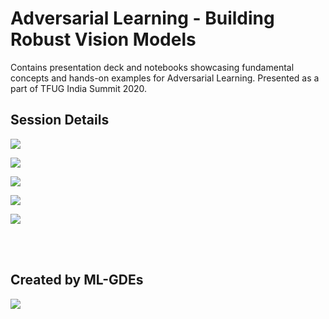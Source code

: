 # Adversarial Learning - Building Robust Vision Models

Contains presentation deck and notebooks showcasing fundamental concepts and hands-on examples for Adversarial Learning. Presented as a part of TFUG India Summit 2020.

## Session Details

![](https://i.imgur.com/kF3EuXQ.jpeg)


![](https://i.imgur.com/6mM58Jk.png)


![](https://i.imgur.com/Yh4B3yZ.png)


![](https://i.imgur.com/YVFCZqe.png)


![](https://i.imgur.com/ksV3eQS.png)

<br/><br/>
## Created by ML-GDEs


![](https://i.imgur.com/kZJDvHg.png)
